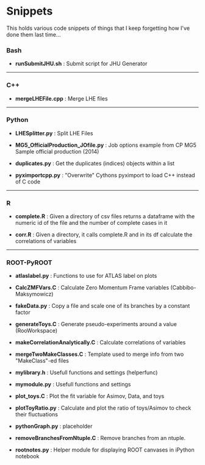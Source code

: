 # Snippets
This holds various code snippets of things that I keep forgetting how I've done them last time...




### Bash
* **runSubmitJHU.sh** : Submit script for JHU Generator


-----------------------------------------------------------------------------------

### C++
* **mergeLHEFile.cpp** : Merge LHE files

-----------------------------------------------------------------------------------

### Python
* **LHESplitter.py** : Split LHE Files

* **MG5_OfficialProduction_JOfile.py** : Job options example from CP MG5 Sample official production (2014)

* **duplicates.py** : Get the duplicates (indices) objects within a list

* **pyximportcpp.py** : "Overwrite" Cythons pyximport to load C++ instead of C code


-----------------------------------------------------------------------------------

### R 
* **complete.R** : Given a directory of csv files returns a dataframe with the numeric id of the file and the number of complete cases in it

* **corr.R** : Given a directory, it calls complete.R and in its df calculate the correlations of variables

-----------------------------------------------------------------------------------

### ROOT-PyROOT
* **atlaslabel.py** : Functions to use for ATLAS label on plots

* **CalcZMFVars.C** : Calculate Zero Momentum Frame variables (Cabbibo-Maksymowicz)

* **fakeData.py** : Copy a file and scale one of its branches by a constant factor

* **generateToys.C** : Generate pseudo-experiments around a value (RooWorkspace)

* **makeCorrelationAnalytically.C** : Calculate correlations of variables

* **mergeTwoMakeClasses.C** : Template used to merge info from two "MakeClass"-ed files

* **mylibrary.h** : Usefull functions and settings (helperfunc)

* **mymodule.py** : Usefull functions and settings 

* **plot_toys.C** : Plot the fit variable for Asimov, Data, and toys

* **plotToyRatio.py** : Calculate and plot the ratio of toys/Asimov to check their fluctuations

* **pythonGraph.py** : placeholder

* **removeBranchesFromNtuple.C** : Remove branches from an ntuple.

* **rootnotes.py** : Helper module for displaying ROOT canvases in iPython notebook